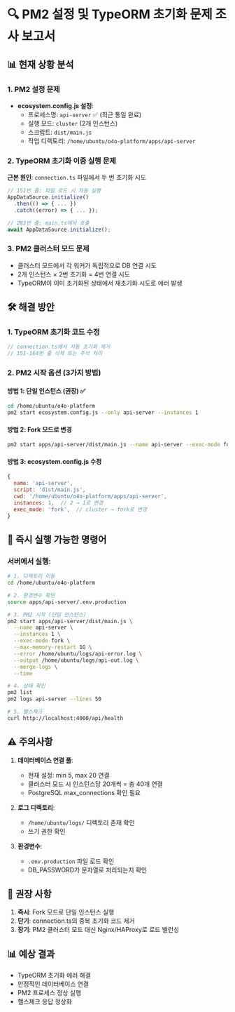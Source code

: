# 🔍 PM2 설정 및 TypeORM 초기화 문제 조사 보고서

## 📊 현재 상황 분석

### 1. PM2 설정 문제
- **ecosystem.config.js 설정**:
  - 프로세스명: `api-server` ✅ (최근 통일 완료)
  - 실행 모드: `cluster` (2개 인스턴스)
  - 스크립트: `dist/main.js`
  - 작업 디렉토리: `/home/ubuntu/o4o-platform/apps/api-server`

### 2. TypeORM 초기화 이중 실행 문제
**근본 원인**: `connection.ts` 파일에서 두 번 초기화 시도
```typescript
// 151번 줄: 파일 로드 시 자동 실행
AppDataSource.initialize()
  .then(() => { ... })
  .catch((error) => { ... });

// 283번 줄: main.ts에서 호출
await AppDataSource.initialize();
```

### 3. PM2 클러스터 모드 문제
- 클러스터 모드에서 각 워커가 독립적으로 DB 연결 시도
- 2개 인스턴스 × 2번 초기화 = 4번 연결 시도
- TypeORM이 이미 초기화된 상태에서 재초기화 시도로 에러 발생

## 🛠️ 해결 방안

### 1. TypeORM 초기화 코드 수정
```typescript
// connection.ts에서 자동 초기화 제거
// 151-164번 줄 삭제 또는 주석 처리
```

### 2. PM2 시작 옵션 (3가지 방법)

#### 방법 1: 단일 인스턴스 (권장) ✅
```bash
cd /home/ubuntu/o4o-platform
pm2 start ecosystem.config.js --only api-server --instances 1
```

#### 방법 2: Fork 모드로 변경
```bash
pm2 start apps/api-server/dist/main.js --name api-server --exec-mode fork
```

#### 방법 3: ecosystem.config.js 수정
```javascript
{
  name: 'api-server',
  script: 'dist/main.js',
  cwd: '/home/ubuntu/o4o-platform/apps/api-server',
  instances: 1,  // 2 → 1로 변경
  exec_mode: 'fork',  // cluster → fork로 변경
}
```

## 📝 즉시 실행 가능한 명령어

### 서버에서 실행:
```bash
# 1. 디렉토리 이동
cd /home/ubuntu/o4o-platform

# 2. 환경변수 확인
source apps/api-server/.env.production

# 3. PM2 시작 (단일 인스턴스)
pm2 start apps/api-server/dist/main.js \
  --name api-server \
  --instances 1 \
  --exec-mode fork \
  --max-memory-restart 1G \
  --error /home/ubuntu/logs/api-error.log \
  --output /home/ubuntu/logs/api-out.log \
  --merge-logs \
  --time

# 4. 상태 확인
pm2 list
pm2 logs api-server --lines 50

# 5. 헬스체크
curl http://localhost:4000/api/health
```

## ⚠️ 주의사항

1. **데이터베이스 연결 풀**:
   - 현재 설정: min 5, max 20 연결
   - 클러스터 모드 시 인스턴스당 20개씩 = 총 40개 연결
   - PostgreSQL max_connections 확인 필요

2. **로그 디렉토리**:
   - `/home/ubuntu/logs/` 디렉토리 존재 확인
   - 쓰기 권한 확인

3. **환경변수**:
   - `.env.production` 파일 로드 확인
   - DB_PASSWORD가 문자열로 처리되는지 확인

## 🎯 권장 사항

1. **즉시**: Fork 모드로 단일 인스턴스 실행
2. **단기**: connection.ts의 중복 초기화 코드 제거
3. **장기**: PM2 클러스터 모드 대신 Nginx/HAProxy로 로드 밸런싱

## 📊 예상 결과
- TypeORM 초기화 에러 해결
- 안정적인 데이터베이스 연결
- PM2 프로세스 정상 실행
- 헬스체크 응답 정상화